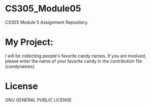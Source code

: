 # CS305_Module05
CS305 Module 5 Assignment Repository.

# My Project:
I will be collecting people's favorite candy names. If you are involved, please enter the name of your favorite candy in the contribution file (candynames).

# License
GNU GENERAL PUBLIC LICENSE
